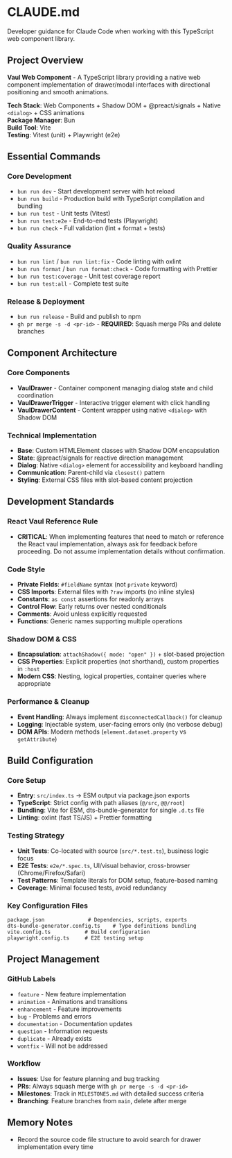 # CLAUDE.md

Developer guidance for Claude Code when working with this TypeScript web component library.

## Project Overview

**Vaul Web Component** - A TypeScript library providing a native web component implementation of drawer/modal interfaces with directional positioning and smooth animations.

**Tech Stack**: Web Components + Shadow DOM + @preact/signals + Native `<dialog>` + CSS animations  
**Package Manager**: Bun  
**Build Tool**: Vite  
**Testing**: Vitest (unit) + Playwright (e2e)

## Essential Commands

### Core Development

- `bun run dev` - Start development server with hot reload
- `bun run build` - Production build with TypeScript compilation and bundling
- `bun run test` - Unit tests (Vitest)
- `bun run test:e2e` - End-to-end tests (Playwright)
- `bun run check` - Full validation (lint + format + tests)

### Quality Assurance

- `bun run lint` / `bun run lint:fix` - Code linting with oxlint
- `bun run format` / `bun run format:check` - Code formatting with Prettier
- `bun run test:coverage` - Unit test coverage report
- `bun run test:all` - Complete test suite

### Release & Deployment

- `bun run release` - Build and publish to npm
- `gh pr merge -s -d <pr-id>` - **REQUIRED**: Squash merge PRs and delete branches

## Component Architecture

### Core Components

- **VaulDrawer** - Container component managing dialog state and child coordination
- **VaulDrawerTrigger** - Interactive trigger element with click handling
- **VaulDrawerContent** - Content wrapper using native `<dialog>` with Shadow DOM

### Technical Implementation

- **Base**: Custom HTMLElement classes with Shadow DOM encapsulation
- **State**: @preact/signals for reactive direction management
- **Dialog**: Native `<dialog>` element for accessibility and keyboard handling
- **Communication**: Parent-child via `closest()` pattern
- **Styling**: External CSS files with slot-based content projection

## Development Standards

### React Vaul Reference Rule

- **CRITICAL**: When implementing features that need to match or reference the React vaul implementation, always ask for feedback before proceeding. Do not assume implementation details without confirmation.

### Code Style

- **Private Fields**: `#fieldName` syntax (not `private` keyword)
- **CSS Imports**: External files with `?raw` imports (no inline styles)
- **Constants**: `as const` assertions for readonly arrays
- **Control Flow**: Early returns over nested conditionals
- **Comments**: Avoid unless explicitly requested
- **Functions**: Generic names supporting multiple operations

### Shadow DOM & CSS

- **Encapsulation**: `attachShadow({ mode: "open" })` + slot-based projection
- **CSS Properties**: Explicit properties (not shorthand), custom properties in `:host`
- **Modern CSS**: Nesting, logical properties, container queries where appropriate

### Performance & Cleanup

- **Event Handling**: Always implement `disconnectedCallback()` for cleanup
- **Logging**: Injectable system, user-facing errors only (no verbose debug)
- **DOM APIs**: Modern methods (`element.dataset.property` vs `getAttribute`)

## Build Configuration

### Core Setup

- **Entry**: `src/index.ts` → ESM output via package.json exports
- **TypeScript**: Strict config with path aliases (`@/src`, `@@/root`)
- **Bundling**: Vite for ESM, dts-bundle-generator for single `.d.ts` file
- **Linting**: oxlint (fast TS/JS) + Prettier formatting

### Testing Strategy

- **Unit Tests**: Co-located with source (`src/*.test.ts`), business logic focus
- **E2E Tests**: `e2e/*.spec.ts`, UI/visual behavior, cross-browser (Chrome/Firefox/Safari)
- **Test Patterns**: Template literals for DOM setup, feature-based naming
- **Coverage**: Minimal focused tests, avoid redundancy

### Key Configuration Files

```
package.json              # Dependencies, scripts, exports
dts-bundle-generator.config.ts    # Type definitions bundling
vite.config.ts           # Build configuration
playwright.config.ts     # E2E testing setup
```

## Project Management

### GitHub Labels

- `feature` - New feature implementation
- `animation` - Animations and transitions
- `enhancement` - Feature improvements
- `bug` - Problems and errors
- `documentation` - Documentation updates
- `question` - Information requests
- `duplicate` - Already exists
- `wontfix` - Will not be addressed

### Workflow

- **Issues**: Use for feature planning and bug tracking
- **PRs**: Always squash merge with `gh pr merge -s -d <pr-id>`
- **Milestones**: Track in `MILESTONES.md` with detailed success criteria
- **Branching**: Feature branches from `main`, delete after merge

## Memory Notes

- Record the source code file structure to avoid search for drawer implementation every time
